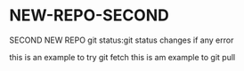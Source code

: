 # NEW-REPO-SECOND
SECOND NEW REPO
git status:git status changes if any error

this is an example to try git fetch
this is am example to git pull
